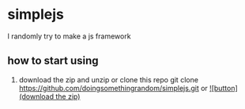 # simplejs
I randomly try to make a js framework
## how to start using
1. download the zip and unzip or clone this repo
git clone https://github.com/doingsomethingrandom/simplejs.git
or
[![button](download the zip)](https://github.com/doingsomethingrandom/simplejs/archive/DefualtBranch.zip)
